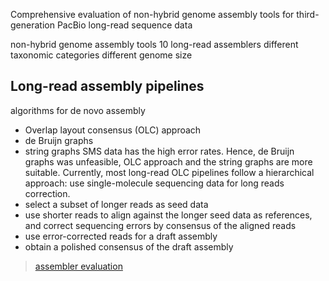 
Comprehensive evaluation of 
non-hybrid genome assembly tools for 
third-generation PacBio long-read sequence data

non-hybrid genome assembly tools
10 long-read assemblers
different taxonomic categories 
different genome size



## Long-read assembly pipelines
algorithms for de novo assembly 
- Overlap layout consensus (OLC) approach 
- de Bruijn graphs 
- string graphs 
SMS data has the high error rates. Hence, de Bruijn graphs was unfeasible, OLC approach and the string graphs are more suitable.
Currently, most long-read OLC pipelines follow a hierarchical approach: use single-molecule sequencing data for long reads correction. 
- select a subset of longer reads as seed data
- use shorter reads to align against the longer seed data as references, and correct sequencing errors by consensus of the aligned reads
- use error-corrected reads for a draft assembly 
- obtain a polished consensus of the draft assembly
> [assembler evaluation](https://academic.oup.com/bib/article/20/3/866/4590140)
<!--stackedit_data:
eyJoaXN0b3J5IjpbLTg2Mzk2ODA4NywtODk2NjY1NzgyLDYzMT
k0NTQ2MSw3NTQ4NDMyODEsNDIxNzA4NDI2LC0xODYxNDY0MDRd
fQ==
-->